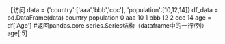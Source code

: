 【访问
data = {'country':['aaa','bbb','ccc'],
       'population':[10,12,14]}
df_data = pd.DataFrame(data)
 	country 	population
0 	aaa 	10
1 	bbb 	12
2 	ccc 	14
age = df['Age']    #返回pandas.core.series.Series结构（dataframe中的一行/列）
age[:5]
